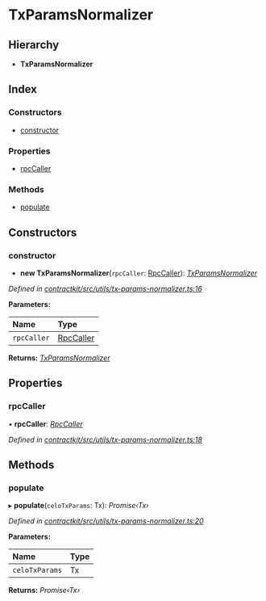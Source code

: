 # TxParamsNormalizer

## Hierarchy

* **TxParamsNormalizer**

## Index

### Constructors

* [constructor](_utils_tx_params_normalizer_.txparamsnormalizer.md#constructor)

### Properties

* [rpcCaller](_utils_tx_params_normalizer_.txparamsnormalizer.md#rpccaller)

### Methods

* [populate](_utils_tx_params_normalizer_.txparamsnormalizer.md#populate)

## Constructors

### constructor

+ **new TxParamsNormalizer**\(`rpcCaller`: [RpcCaller](../interfaces/_utils_rpc_caller_.rpccaller.md)\): [_TxParamsNormalizer_](_utils_tx_params_normalizer_.txparamsnormalizer.md)

_Defined in_ [_contractkit/src/utils/tx-params-normalizer.ts:16_](https://github.com/celo-org/celo-monorepo/blob/master/packages/contractkit/src/utils/tx-params-normalizer.ts#L16)

**Parameters:**

| Name | Type |
| :--- | :--- |
| `rpcCaller` | [RpcCaller](../interfaces/_utils_rpc_caller_.rpccaller.md) |

**Returns:** [_TxParamsNormalizer_](_utils_tx_params_normalizer_.txparamsnormalizer.md)

## Properties

### rpcCaller

• **rpcCaller**: [_RpcCaller_](../interfaces/_utils_rpc_caller_.rpccaller.md)

_Defined in_ [_contractkit/src/utils/tx-params-normalizer.ts:18_](https://github.com/celo-org/celo-monorepo/blob/master/packages/contractkit/src/utils/tx-params-normalizer.ts#L18)

## Methods

### populate

▸ **populate**\(`celoTxParams`: Tx\): _Promise‹Tx›_

_Defined in_ [_contractkit/src/utils/tx-params-normalizer.ts:20_](https://github.com/celo-org/celo-monorepo/blob/master/packages/contractkit/src/utils/tx-params-normalizer.ts#L20)

**Parameters:**

| Name | Type |
| :--- | :--- |
| `celoTxParams` | Tx |

**Returns:** _Promise‹Tx›_

